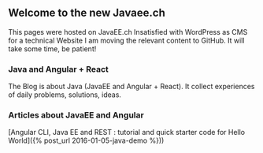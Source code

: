 ## Welcome to the new Javaee.ch

This pages were hosted on JavaEE.ch
Insatisfied with WordPress as CMS for a technical Website I am moving the relevant content to GitHub.
It will take some time, be patient!

### Java and Angular + React
The Blog is about Java (JavaEE and Angular + React). It collect experiences of daily problems, solutions, ideas.

### Articles about JavaEE and Angular

[Angular CLI, Java EE and REST : tutorial and quick starter code for Hello World]({% post_url 2016-01-05-java-demo %}))

